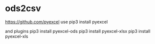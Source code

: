 # ods2csv

https://github.com/pyexcel
use
pip3 install pyexcel

and plugins
pip3 install pyexcel-ods
pip3 install pyexcel-xlsx
pip3 install pyexcel-xls
